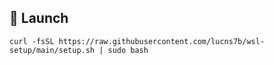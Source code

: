 ## 🚀 Launch
```
curl -fsSL https://raw.githubusercontent.com/lucns7b/wsl-setup/main/setup.sh | sudo bash
```
